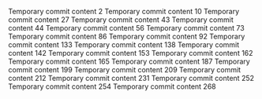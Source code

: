 Temporary commit content 2
Temporary commit content 10
Temporary commit content 27
Temporary commit content 43
Temporary commit content 44
Temporary commit content 56
Temporary commit content 73
Temporary commit content 86
Temporary commit content 92
Temporary commit content 133
Temporary commit content 138
Temporary commit content 142
Temporary commit content 153
Temporary commit content 162
Temporary commit content 165
Temporary commit content 187
Temporary commit content 199
Temporary commit content 209
Temporary commit content 212
Temporary commit content 231
Temporary commit content 252
Temporary commit content 254
Temporary commit content 268
